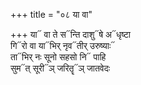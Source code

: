 +++
title = "०८ या वा"

+++
या᳓ वा ते स᳓न्ति दाशु᳓षे अ᳓धृष्टा  
गि᳓रो वा या᳓भिर् नृव᳓तीर् उरुष्याः᳓  
ता᳓भिर् नः सूनो सहसो नि᳓ पाहि  
सुम᳓त् सूरी᳓ञ् जरितॄ᳓ञ् जातवेदः